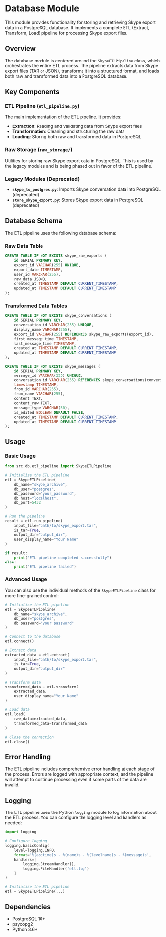 # Database Module

This module provides functionality for storing and retrieving Skype export data in a PostgreSQL database. It implements a complete ETL (Extract, Transform, Load) pipeline for processing Skype export files.

## Overview

The database module is centered around the `SkypeETLPipeline` class, which orchestrates the entire ETL process. The pipeline extracts data from Skype export files (TAR or JSON), transforms it into a structured format, and loads both raw and transformed data into a PostgreSQL database.

## Key Components

### ETL Pipeline (`etl_pipeline.py`)

The main implementation of the ETL pipeline. It provides:

- **Extraction**: Reading and validating data from Skype export files
- **Transformation**: Cleaning and structuring the raw data
- **Loading**: Storing both raw and transformed data in PostgreSQL

### Raw Storage (`raw_storage/`)

Utilities for storing raw Skype export data in PostgreSQL. This is used by the legacy modules and is being phased out in favor of the ETL pipeline.

### Legacy Modules (Deprecated)

- **`skype_to_postgres.py`**: Imports Skype conversation data into PostgreSQL (deprecated)
- **`store_skype_export.py`**: Stores Skype export data in PostgreSQL (deprecated)

## Database Schema

The ETL pipeline uses the following database schema:

### Raw Data Table

```sql
CREATE TABLE IF NOT EXISTS skype_raw_exports (
    id SERIAL PRIMARY KEY,
    export_id VARCHAR(255) UNIQUE,
    export_date TIMESTAMP,
    user_id VARCHAR(255),
    raw_data JSONB,
    created_at TIMESTAMP DEFAULT CURRENT_TIMESTAMP,
    updated_at TIMESTAMP DEFAULT CURRENT_TIMESTAMP
);
```

### Transformed Data Tables

```sql
CREATE TABLE IF NOT EXISTS skype_conversations (
    id SERIAL PRIMARY KEY,
    conversation_id VARCHAR(255) UNIQUE,
    display_name VARCHAR(255),
    export_id VARCHAR(255) REFERENCES skype_raw_exports(export_id),
    first_message_time TIMESTAMP,
    last_message_time TIMESTAMP,
    created_at TIMESTAMP DEFAULT CURRENT_TIMESTAMP,
    updated_at TIMESTAMP DEFAULT CURRENT_TIMESTAMP
);

CREATE TABLE IF NOT EXISTS skype_messages (
    id SERIAL PRIMARY KEY,
    message_id VARCHAR(255) UNIQUE,
    conversation_id VARCHAR(255) REFERENCES skype_conversations(conversation_id),
    timestamp TIMESTAMP,
    from_id VARCHAR(255),
    from_name VARCHAR(255),
    content TEXT,
    content_raw TEXT,
    message_type VARCHAR(50),
    is_edited BOOLEAN DEFAULT FALSE,
    created_at TIMESTAMP DEFAULT CURRENT_TIMESTAMP,
    updated_at TIMESTAMP DEFAULT CURRENT_TIMESTAMP
);
```

## Usage

### Basic Usage

```python
from src.db.etl_pipeline import SkypeETLPipeline

# Initialize the ETL pipeline
etl = SkypeETLPipeline(
    db_name="skype_archive",
    db_user="postgres",
    db_password="your_password",
    db_host="localhost",
    db_port=5432
)

# Run the pipeline
result = etl.run_pipeline(
    input_file="path/to/skype_export.tar",
    is_tar=True,
    output_dir="output_dir",
    user_display_name="Your Name"
)

if result:
    print("ETL pipeline completed successfully")
else:
    print("ETL pipeline failed")
```

### Advanced Usage

You can also use the individual methods of the `SkypeETLPipeline` class for more fine-grained control:

```python
# Initialize the ETL pipeline
etl = SkypeETLPipeline(
    db_name="skype_archive",
    db_user="postgres",
    db_password="your_password"
)

# Connect to the database
etl.connect()

# Extract data
extracted_data = etl.extract(
    input_file="path/to/skype_export.tar",
    is_tar=True,
    output_dir="output_dir"
)

# Transform data
transformed_data = etl.transform(
    extracted_data,
    user_display_name="Your Name"
)

# Load data
etl.load(
    raw_data=extracted_data,
    transformed_data=transformed_data
)

# Close the connection
etl.close()
```

## Error Handling

The ETL pipeline includes comprehensive error handling at each stage of the process. Errors are logged with appropriate context, and the pipeline will attempt to continue processing even if some parts of the data are invalid.

## Logging

The ETL pipeline uses the Python `logging` module to log information about the ETL process. You can configure the logging level and handlers as needed:

```python
import logging

# Configure logging
logging.basicConfig(
    level=logging.INFO,
    format='%(asctime)s - %(name)s - %(levelname)s - %(message)s',
    handlers=[
        logging.StreamHandler(),
        logging.FileHandler('etl.log')
    ]
)

# Initialize the ETL pipeline
etl = SkypeETLPipeline(...)
```

## Dependencies

- PostgreSQL 10+
- psycopg2
- Python 3.6+